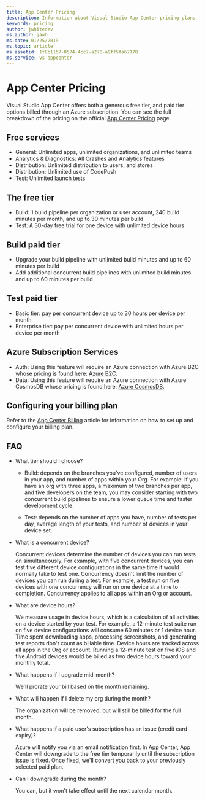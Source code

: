 ```yaml
---
title: App Center Pricing
description: Information about Visual Studio App Center pricing plans
keywords: pricing
author: jwhitedev
ms.author: jawh
ms.date: 01/25/2019
ms.topic: article
ms.assetid: 1f8b1157-0574-4cc7-a278-a9ff5fa67178
ms.service: vs-appcenter
---
```


# App Center Pricing

Visual Studio App Center offers both a generous free tier, and paid tier options billed through an Azure subscription. You can see the full breakdown of the pricing on the official [App Center Pricing](https://www.visualstudio.com/app-center/pricing) page.

## Free services

- General: Unlimited apps, unlimited organizations, and unlimited teams
- Analytics & Diagnostics: All Crashes and Analytics features
- Distribution: Unlimited distribution to users, and stores
- Distribution: Unlimited use of CodePush
- Test: Unlimited launch tests

## The free tier

- Build: 1 build pipeline per organization or user account, 240 build minutes per month, and up to 30 minutes per build
- Test: A 30-day free trial for one device with unlimited device hours

## Build paid tier

- Upgrade your build pipeline with unlimited build minutes and up to 60 minutes per build
- Add additional concurrent build pipelines with unlimited build minutes and up to 60 minutes per build
  
## Test paid tier
  
- Basic tier: pay per concurrent device up to 30 hours per device per month
- Enterprise tier: pay per concurrent device with unlimited hours per device per month

## Azure Subscription Services

- Auth: Using this feature will require an Azure connection with Azure B2C whose pricing is found here: [Azure B2C](https://azure.microsoft.com/en-us/pricing/details/active-directory-b2c/).
- Data: Using this feature will require an Azure connection with Azure CosmosDB whose pricing is found here: [Azure CosmosDB](https://azure.microsoft.com/en-us/pricing/details/cosmos-db/).

## Configuring your billing plan

Refer to the [App Center Billing](~/general/billing.md) article for information on how to set up and configure your billing plan.

## FAQ

- What tier should I choose?

  - Build: depends on the branches you've configured, number of users in your app, and number of apps within your Org. For example: If you have an org with three apps, a maximum of two branches per app, and five developers on the team, you may consider starting with two concurrent build pipelines to ensure a lower queue time and faster development cycle.

  - Test: depends on the number of apps you have, number of tests per day, average length of your tests, and number of devices in your device set.

- What is a concurrent device?

  Concurrent devices determine the number of devices you can run tests on simultaneously. For example, with five concurrent devices, you can test five different device configurations in the same time it would normally take to test one. Concurrency doesn't limit the number of devices you can run during a test. For example, a test run on five devices with one concurrency will run on one device at a time to completion. Concurrency applies to all apps within an Org or account.

- What are device hours?

  We measure usage in device hours, which is a calculation of all activities on a device started by your test. For example, a 12-minute test suite run on five device configurations will consume 60 minutes or 1 device hour. Time spent downloading apps, processing screenshots, and generating test reports don't count as billable time. Device hours are tracked across all apps in the Org or account. Running a 12-minute test on five iOS and five Android devices would be billed as two device hours toward your monthly total.

- What happens if I upgrade mid-month?

  We'll prorate your bill based on the month remaining.

- What will happen if I delete my org during the month?

  The organization will be removed, but will still be billed for the full month.

- What happens if a paid user's subscription has an issue (credit card expiry)?

  Azure will notify you via an email notification first. In App Center, App Center will downgrade to the free tier temporarily until the subscription issue is fixed. Once fixed, we'll convert you back to your previously selected paid plan.

- Can I downgrade during the month?

  You can, but it won't take effect until the next calendar month.